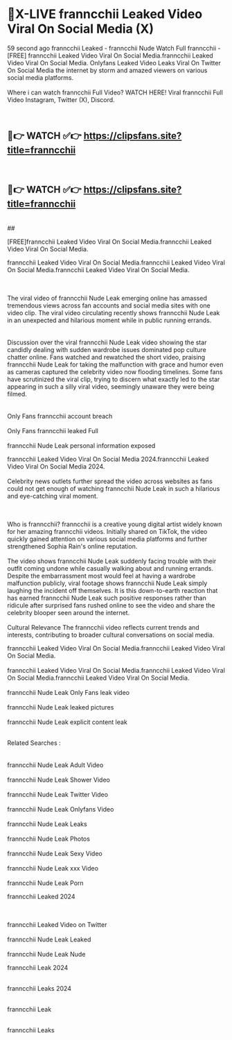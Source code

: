 # 🔴X-LIVE franncchii Leaked Video Viral On Social Media (X)<br>


59 second ago franncchii Leaked  - franncchii Nude  Watch Full franncchii - [FREE] franncchii Leaked Video Viral On Social Media.franncchii Leaked Video Viral On Social Media.   Onlyfans Leaked Video Leaks Viral On Twitter On Social Media the internet by storm and amazed viewers on various social media platforms. <br><br>
Where i can watch franncchii Full Video? WATCH HERE! Viral franncchii Full Video Instagram, Twitter (X), Discord. <br>


 <br>

##  🔴👉 WATCH ✅👉  <a href="https://clipsfans.site?title=franncchii&ref=git">https://clipsfans.site?title=franncchii</a> <br>
  <br>

##  🔴👉 WATCH ✅👉  <a href="https://clipsfans.site?title=franncchii&ref=git">https://clipsfans.site?title=franncchii</a> <br>
  <br>
  ##



[FREE]franncchii Leaked Video Viral On Social Media.franncchii Leaked Video Viral On Social Media. <br>

franncchii Leaked Video Viral On Social Media.franncchii Leaked Video Viral On Social Media.franncchii Leaked Video Viral On Social Media. <br>


  <br>

  <br>
The viral video of franncchii Nude Leak emerging online has amassed tremendous views across fan accounts and social media sites with one video clip. The viral video circulating recently shows franncchii Nude Leak in an unexpected and hilarious moment while in public running errands.<br>
<br>


<br>
Discussion over the viral franncchii Nude Leak video showing the star candidly dealing with sudden wardrobe issues dominated pop culture chatter online. Fans watched and rewatched the short video, praising franncchii Nude Leak for taking the malfunction with grace and humor even as cameras captured the celebrity video now flooding timelines. Some fans have scrutinized the viral clip, trying to discern what exactly led to the star appearing in such a silly viral video, seemingly unaware they were being filmed.<br>
<br>
<br> 
Only Fans franncchii account breach<br>
<br>
Only Fans franncchii leaked Full <br>
<br>
franncchii Nude Leak personal information exposed<br>

franncchii Leaked Video Viral On Social Media 2024.franncchii Leaked Video Viral On Social Media 2024. <br>
<br>
Celebrity news outlets further spread the video across websites as fans could not get enough of watching franncchii Nude Leak in such a hilarious and eye-catching viral moment.<br>
<br>

<br>
Who is franncchii? franncchii is a creative young digital artist widely known for her amazing franncchii videos. Initially shared on TikTok, the video quickly gained attention on various social media platforms and further strengthened Sophia Rain's online reputation.<br>
<br>
The video shows franncchii Nude Leak suddenly facing trouble with their outfit coming undone while casually walking about and running errands. Despite the embarrassment most would feel at having a wardrobe malfunction publicly, viral footage shows franncchii Nude Leak simply laughing the incident off themselves. It is this down-to-earth reaction that has earned franncchii Nude Leak such positive responses rather than ridicule after surprised fans rushed online to see the video and share the celebrity blooper seen around the internet.<br>
<br>
Cultural Relevance The franncchii video reflects current trends and interests, contributing to broader cultural conversations on social media.<br>

franncchii Leaked Video Viral On Social Media.franncchii Leaked Video Viral On Social Media.<br>
<br>
franncchii Leaked Video Viral On Social Media.franncchii Leaked Video Viral On Social Media.franncchii Leaked Video Viral On Social Media.<br>
<br>
franncchii Nude Leak Only Fans leak video<br>
<br>
franncchii Nude Leak leaked pictures<br>
<br>
franncchii Nude Leak explicit content leak<br>


<br>
Related Searches :<br>
<br>

<br>
franncchii Nude Leak Adult Video<br>
<br>
franncchii Nude Leak Shower Video<br>
<br>
franncchii Nude Leak Twitter Video<br>
<br>
franncchii Nude Leak Onlyfans Video<br>
<br>
franncchii Nude Leak Leaks<br>
<br>
franncchii Nude Leak Photos<br>

<br>
franncchii Nude Leak Sexy Video<br>
<br>
franncchii Nude Leak xxx Video<br>
<br>
franncchii Nude Leak Porn<br>

franncchii  Leaked 2024 <br> <br>
<br>

franncchii Leaked Video on Twitter <br>
<br>
franncchii Nude Leak Leaked<br>
<br>
franncchii Nude Leak Nude<br>


franncchii  Leak 2024 <br> <br>



franncchii  Leaks 2024 <br> <br>



 
franncchii  Leak<br> <br>



franncchii  Leaks<br> <br>





</p>




 



</p>











